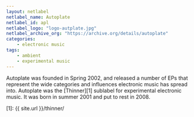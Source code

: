 ```yaml
---
layout: netlabel
netlabel_name: Autoplate
netlabel_id: apl
netlabel_logo: "logo-autplate.jpg"
netlabel_archive_org: "https://archive.org/details/autoplate"
categories:
    - electronic music
tags:
    - ambient
    - experimental music
---
```

Autoplate was founded in Spring 2002, and released a number of EPs that represent the wide categories and influences electronic music has spread into. Autoplate was the [Thinner][1] sublabel for experimental electronic music. It was born in summer 2001 and put to rest in 2008.


 [1]: {{ site.url }}/thinner/
